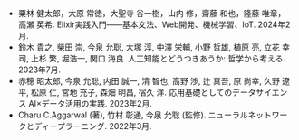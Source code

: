 - 栗林 健太郎，大原 常徳，大聖寺 谷一樹，山内 修，齋藤 和也，隆藤 唯章，高瀬 英希. Elixir実践入門――基本文法、Web開発、機械学習、IoT. 2024年2月.
- 鈴木 貴之, 柴田 崇, 今泉 允聡, 大塚 淳, 中澤 栄輔, 小野 哲雄, 植原 亮, 立花 幸司, 上杉 繁, 堀浩一, 関口 海良. 人工知能とどうつきあうか: 哲学から考える. 2023年7月.
- 赤穂 昭太郎, 今泉 允聡, 内田 誠一, 清 智也, 高野 渉, 辻 真吾, 原 尚幸, 久野 遼平, 松原 仁, 宮地 充子, 森畑 明昌, 宿久 洋. 応用基礎としてのデータサイエンス AI×データ活用の実践. 2023年2月.
- Charu C.Aggarwal (著), 竹村 彰通, 今泉 允聡 (監修). ニューラルネットワークとディープラーニング. 2022年3月.
